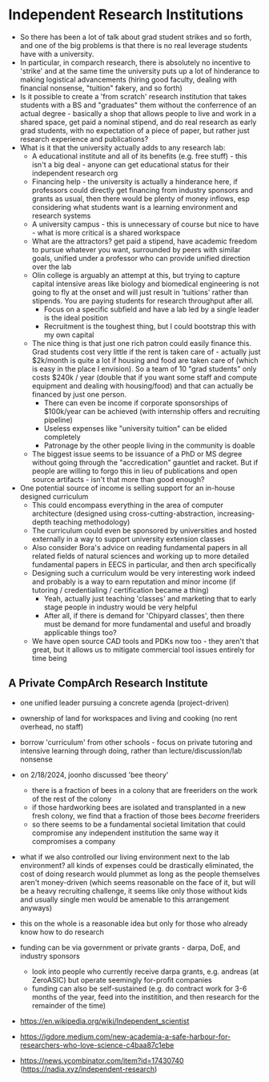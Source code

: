 # Independent Research Institutions

- So there has been a lot of talk about grad student strikes and so forth, and one of the big problems is that there is no real leverage students have with a university.
- In particular, in comparch research, there is absolutely no incentive to 'strike' and at the same time the university puts up a lot of hinderance to making logistical advancements (hiring good faculty, dealing with financial nonsense, "tuition" fakery, and so forth)
- Is it possible to create a 'from scratch' research institution that takes students with a BS and "graduates" them without the conferrence of an actual degree - basically a shop that allows people to live and work in a shared space, get paid a nominal stipend, and do real research as early grad students, with no expectation of a piece of paper, but rather just research experience and publications?
- What is it that the university actually adds to any research lab:
    - A educational institute and all of its benefits (e.g. free stuff) - this isn't a big deal - anyone can get educational status for their independent research org
    - Financing help - the university is actually a hinderance here, if professors could directly get financing from industry sponsors and grants as usual, then there would be plenty of money inflows, esp considering what students want is a learning environment and research systems
    - A university campus - this is unnecessary of course but nice to have - what is more critical is a shared workspace
    - What are the attractors? get paid a stipend, have academic freedom to pursue whatever you want, surrounded by peers with similar goals, unified under a professor who can provide unified direction over the lab
    - Olin college is arguably an attempt at this, but trying to capture capital intensive areas like biology and biomedical engineering is not going to fly at the onset and will just result in 'tuitions' rather than stipends. You are paying students for research throughput after all.
        - Focus on a specific subfield and have a lab led by a single leader is the ideal position
        - Recruitment is the toughest thing, but I could bootstrap this with my own capital
    - The nice thing is that just one rich patron could easily finance this. Grad students cost very little if the rent is taken care of - actually just $2k/month is quite a lot if housing and food are taken care of (which is easy in the place I envision). So a team of 10 "grad students" only costs $240k / year (double that if you want some staff and compute equipment and dealing with housing/food) and that can actually be financed by just one person.
        - There can even be income if corporate sponsorships of $100k/year can be achieved (with internship offers and recruiting pipeline)
        - Useless expenses like "university tuition" can be elided completely
        - Patronage by the other people living in the community is doable
    - The biggest issue seems to be issuance of a PhD or MS degree without going through the "accredication" gauntlet and racket. But if people are willing to forgo this in lieu of publications and open source artifacts - isn't that more than good enough?
- One potential source of income is selling support for an in-house designed curriculum
    - This could encompass everything in the area of computer architecture (designed using cross-cutting-abstraction, increasing-depth teaching methodology)
    - The curriculum could even be sponsored by universities and hosted externally in a way to support university extension classes
    - Also consider Bora's advice on reading fundamental papers in all related fields of natural sciences and working up to more detailed fundamental papers in EECS in particular, and then arch specifically
    - Designing such a curriculum would be very interesting work indeed and probably is a way to earn reputation and minor income (if tutoring / credentialing / certification became a thing)
        - Yeah, actually just teaching 'classes' and marketing that to early stage people in industry would be very helpful
        - After all, if there is demand for 'Chipyard classes', then there must be demand for more fundamental and useful and broadly applicable things too?
    - We have open source CAD tools and PDKs now too - they aren't that great, but it allows us to mitigate commercial tool issues entirely for time being

## A Private CompArch Research Institute

- one unified leader pursuing a concrete agenda (project-driven)
- ownership of land for workspaces and living and cooking (no rent overhead, no staff)
- borrow 'curriculum' from other schools - focus on private tutoring and intensive learning through doing, rather than lecture/discussion/lab nonsense

- on 2/18/2024, joonho discussed 'bee theory'
    - there is a fraction of bees in a colony that are freeriders on the work of the rest of the colony
    - if those hardworking bees are isolated and transplanted in a new fresh colony, we find that a fraction of those bees *become* freeriders
    - so there seems to be a fundamental societal limitation that could compromise any independent institution the same way it compromises a company
- what if we also controlled our living environment next to the lab environment? all kinds of expenses could be drastically eliminated, the cost of doing research would plummet as long as the people themselves aren't money-driven (which seems reasonable on the face of it, but will be a heavy recruiting challenge, it seems like only those without kids and usually single men would be amenable to this arrangement anyways)
- this on the whole is a reasonable idea but only for those who already know how to do research
- funding can be via government or private grants - darpa, DoE, and industry sponsors
    - look into people who currently receive darpa grants, e.g. andreas (at ZeroASIC) but operate seemingly for-profit companies
    - funding can also be self-sustained (e.g. do contract work for 3-6 months of the year, feed into the institition, and then research for the remainder of the time)
- https://en.wikipedia.org/wiki/Independent_scientist
- https://igdore.medium.com/new-academia-a-safe-harbour-for-researchers-who-love-science-c4baa87c1ebe
- https://news.ycombinator.com/item?id=17430740 (https://nadia.xyz/independent-research)
